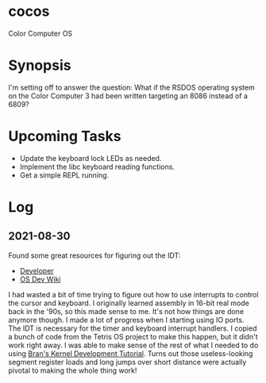 # cocos
Color Computer OS

# Synopsis

I'm setting off to answer the question:
What if the RSDOS operating system on the Color Computer 3 had been written targeting an 8086 instead of a 6809?

# Upcoming Tasks
* Update the keyboard lock LEDs as needed.
* Implement the libc keyboard reading functions.
* Get a simple REPL running.

# Log

## 2021-08-30

Found some great resources for figuring out the IDT:
* [Developer](http://www.osdever.net/tutorials/)
* [OS Dev Wiki](https://wiki.osdev.org/)

I had wasted a bit of time trying to figure out how to use interrupts to control the cursor and keyboard.  I originally learned assembly in 16-bit real mode back in the '90s, so this made sense to me.  It's not how things are done anymore though.  I made a lot of progress when I starting using IO ports.  The IDT is necessary for the timer and keyboard interrupt handlers.  I copied a bunch of code from the Tetris OS project to make this happen, but it didn't work right away.  I was able to make sense of the rest of what I needed to do using [Bran's Kernel Development Tutorial](http://www.osdever.net/tutorials/view/brans-kernel-development-tutorial).  Turns out those useless-looking segment register loads and long jumps over short distance were actually pivotal to making the whole thing work!
